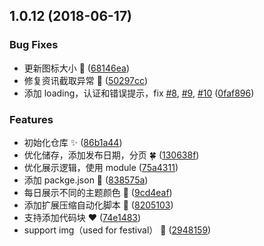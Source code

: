 <a name="1.0.12"></a>
## 1.0.12 (2018-06-17)


### Bug Fixes

* 更新图标大小 :bug: ([68146ea](https://github.com/FengShangWuQi/chrome-Daily-Front-End-news/commit/68146ea))
* 修复资讯截取异常 :jack_o_lantern: ([50297cc](https://github.com/FengShangWuQi/chrome-Daily-Front-End-news/commit/50297cc))
* 添加 loading，认证和错误提示，fix [#8](https://github.com/FengShangWuQi/chrome-Daily-Front-End-news/issues/8), [#9](https://github.com/FengShangWuQi/chrome-Daily-Front-End-news/issues/9), [#10](https://github.com/FengShangWuQi/chrome-Daily-Front-End-news/issues/10) ([0faf896](https://github.com/FengShangWuQi/chrome-Daily-Front-End-news/commit/0faf896))


### Features

* 初始化仓库 :sparkles: ([86b1a44](https://github.com/FengShangWuQi/chrome-Daily-Front-End-news/commit/86b1a44))
* 优化储存，添加发布日期，分页 :four_leaf_clover: ([130638f](https://github.com/FengShangWuQi/chrome-Daily-Front-End-news/commit/130638f))
* 优化展示逻辑，使用 module ([75a4311](https://github.com/FengShangWuQi/chrome-Daily-Front-End-news/commit/75a4311))
* 添加 packge.json :panda_face: ([838575a](https://github.com/FengShangWuQi/chrome-Daily-Front-End-news/commit/838575a))
* 每日展示不同的主题颜色 :rose: ([9cd4eaf](https://github.com/FengShangWuQi/chrome-Daily-Front-End-news/commit/9cd4eaf))
* 添加扩展压缩自动化脚本 :bear: ([8205103](https://github.com/FengShangWuQi/chrome-Daily-Front-End-news/commit/8205103))
* 支持添加代码块 :heart: ([74e1483](https://github.com/FengShangWuQi/chrome-Daily-Front-End-news/commit/74e1483))
* support img（used for festival） :japanese_ogre: ([2948159](https://github.com/FengShangWuQi/chrome-Daily-Front-End-news/commit/2948159))
